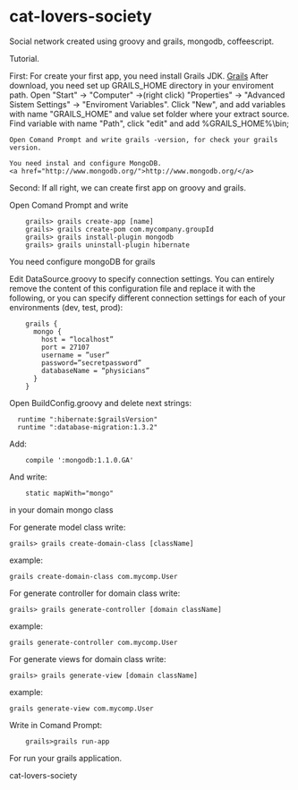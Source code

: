 cat-lovers-society
==================

Social network created using groovy and grails, mongodb, coffeescript.

Tutorial.

First: 
	For create your first app, you need install Grails JDK.
	<a href="http://dist.springframework.org.s3.amazonaws.com/release/GRAILS/grails-2.2.1.zip">Grails</a>
	After download, you need set up GRAILS_HOME directory in your enviroment path.
	Open "Start" -> "Computer" ->(right click) "Properties" -> "Advanced Sistem Settings" -> "Enviroment Variables". Click "New",
	and add variables with name "GRAILS_HOME" and value set folder where your extract source.
	Find variable with name "Path", click "edit" and add %GRAILS_HOME%\bin;

	Open Comand Prompt and write grails -version, for check your grails version.

	You need instal and configure MongoDB.
	<a href="http://www.mongodb.org/">http://www.mongodb.org/</a>

Second: 
	If all right, we can create first app on groovy and grails.

Open Comand Prompt and write

		grails> grails create-app [name]
		grails> grails create-pom com.mycompany.groupId
		grails> grails install-plugin mongodb
		grails> grails uninstall-plugin hibernate

You need configure mongoDB for grails

Edit DataSource.groovy to specify connection settings. You can entirely remove the content of this configuration file and replace it with the following, or you can specify different connection settings for each of your environments (dev, test, prod):

		grails { 
		  mongo { 
		    host = “localhost” 
		    port = 27107 
		    username = ”user” 
		    password=”secretpassword” 
		    databaseName = “physicians” 
		  } 
		}

Open BuildConfig.groovy and delete next strings:

	  runtime ":hibernate:$grailsVersion"
	  runtime ":database-migration:1.3.2"

Add:
	
		compile ':mongodb:1.1.0.GA'

And write:

		static mapWith="mongo"

in your domain mongo class

For generate model class write:

	grails> grails create-domain-class [className]

example:

	grails create-domain-class com.mycomp.User


For generate controller for domain class write:

	grails> grails generate-controller [domain className]

example:

	grails generate-controller com.mycomp.User



For generate views for domain class write:

	grails> grails generate-view [domain className]

example:

	grails generate-view com.mycomp.User


Write in Comand Prompt:

		grails>grails run-app

For run your grails application.

cat-lovers-society